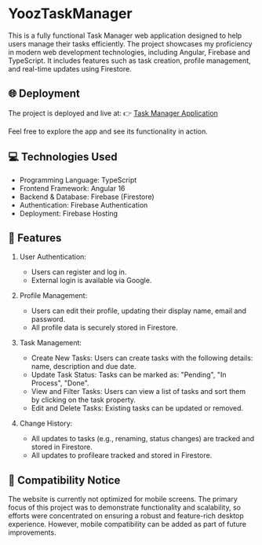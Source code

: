 # YoozTaskManager

This is a fully functional Task Manager web application designed to help users manage their tasks efficiently. The project showcases my proficiency in modern web development technologies, including Angular, Firebase and TypeScript. It includes features such as task creation, profile management, and real-time updates using Firestore.

## 🌐 Deployment

The project is deployed and live at:
👉 [Task Manager Application](https://yooz-task-manager.firebaseapp.com)

Feel free to explore the app and see its functionality in action.


## 💻 Technologies Used
* Programming Language: TypeScript
* Frontend Framework: Angular 16
* Backend & Database: Firebase (Firestore)
* Authentication: Firebase Authentication
* Deployment: Firebase Hosting

## 🚀 Features

1. User Authentication:

    * Users can register and log in.
    * External login is available via Google.
2. Profile Management:

    * Users can edit their profile, updating their display name, email and password.
    * All profile data is securely stored in Firestore.
3. Task Management:

    * Create New Tasks: Users can create tasks with the following details: name, description and due date.
    * Update Task Status: Tasks can be marked as: "Pending", "In Process", "Done".
    * View and Filter Tasks: Users can view a list of tasks and sort them by clicking on the task property.
    * Edit and Delete Tasks: Existing tasks can be updated or removed.

  4. Change History:
     * All updates to tasks (e.g., renaming, status changes) are tracked and stored in Firestore.
     * All updates to profileare tracked and stored in Firestore.


## 📱 Compatibility Notice

The website is currently not optimized for mobile screens. The primary focus of this project was to demonstrate functionality and scalability, so efforts were concentrated on ensuring a robust and feature-rich desktop experience. However, mobile compatibility can be added as part of future improvements.


